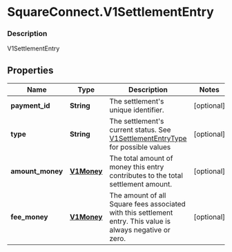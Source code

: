 # SquareConnect.V1SettlementEntry

### Description

V1SettlementEntry

## Properties
Name | Type | Description | Notes
------------ | ------------- | ------------- | -------------
**payment_id** | **String** | The settlement&#39;s unique identifier. | [optional] 
**type** | **String** | The settlement&#39;s current status. See [V1SettlementEntryType](#type-v1settlemententrytype) for possible values | [optional] 
**amount_money** | [**V1Money**](V1Money.md) | The total amount of money this entry contributes to the total settlement amount. | [optional] 
**fee_money** | [**V1Money**](V1Money.md) | The amount of all Square fees associated with this settlement entry. This value is always negative or zero. | [optional] 


